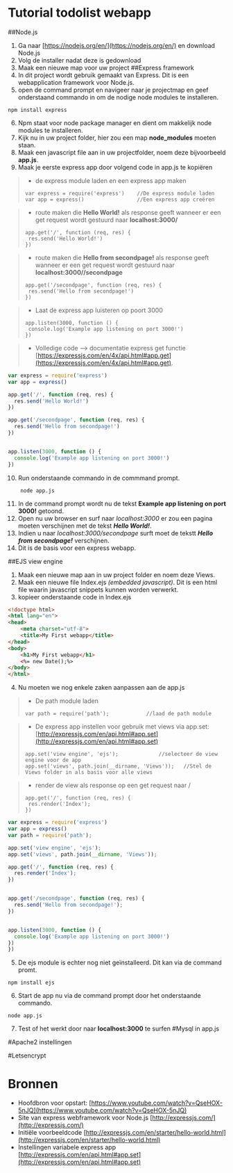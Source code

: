 # Tutorial todolist webapp

##Node.js
1. Ga naar [https://nodejs.org/en/](https://nodejs.org/en/) en download Node.js
2. Volg de installer nadat deze is gedownload
3. Maak een nieuwe map voor uw project
##Express framework
4. In dit project wordt gebruik gemaakt van Express. Dit is een webapplication framework voor Node.js.
5. open de command prompt en navigeer naar je projectmap en geef onderstaand commando in om de nodige node modules te installeren.
```
npm install express
```
6. Npm staat voor node package manager en dient om makkelijk node modules te installeren.
7. Kijk nu in uw project folder, hier zou een map **node_modules** moeten staan.
8. Maak een javascript file aan in uw projectfolder, noem deze bijvoorbeeld **app.js**.
9. Maak je eerste express app door volgend code in app.js te kopiëren

>* de express module laden en een express app maken
>```
>var express = require('express')    //De express module laden
>var app = express()                 //Een express app creëren
>```

>* route maken die **Hello World!** als response geeft wanneer er een get request wordt gestuurd naar **localhost:3000/**
>```
>app.get('/', function (req, res) {
>  res.send('Hello World!')
>})
>```

>* route maken die **Hello from secondpage!** als response geeft wanneer er een get request wordt gestuurd naar **localhost:3000//secondpage**
>```
>app.get('/secondpage', function (req, res) {
>  res.send('Hello from secondpage!')
>})
>```

>* Laat de express app luisteren op poort 3000
>```
>app.listen(3000, function () {
>  console.log('Example app listening on port 3000!')
>})
>```

>* Volledige code --> documentatie express get functie [https://expressjs.com/en/4x/api.html#app.get](https://expressjs.com/en/4x/api.html#app.get).
```javascript
var express = require('express')
var app = express()

app.get('/', function (req, res) {
  res.send('Hello World!')
})

app.get('/secondpage', function (req, res) {
  res.send('Hello from secondpage!')
})


app.listen(3000, function () {
  console.log('Example app listening on port 3000!')
})
```

10. Run onderstaande commando in de commmand prompt.

```
    node app.js
```
11. In de command prompt wordt nu de tekst **Example app listening on port 3000!** getoond.
12. Open nu uw browser en surf naar *localhost:3000* er zou een pagina moeten verschijnen met de tekst **_Hello World!_**.
13. Indien u naar *localhost:3000/secondpage* surft moet de tekstt **_Hello from secondpage!_** verschijnen.
14. Dit is de basis voor een express webapp.

##EJS view engine
1. Maak een nieuwe map aan in uw project folder en noem deze Views.
2. Maak een nieuwe file Index.ejs *(embedded javascript)*. Dit is een html file waarin javascript snippets kunnen worden verwerkt.
3. kopieer onderstaande code in Index.ejs

```html
<!doctype html>
<html lang="en">
<head>
    <meta charset="utf-8">
    <title>My First webapp</title>
</head>
<body>
	<h1>My First webapp</h1>
	<%= new Date();%>
</body>
</html>
```
4. Nu moeten we nog enkele zaken aanpassen aan de app.js

>* De path module laden
>```
>var path = require('path');			//laad de path module
>```

>* De express app instellen voor gebruik met views via app.set: [http://expressjs.com/en/api.html#app.set](http://expressjs.com/en/api.html#app.set)
>```
>app.set('view engine', 'ejs');				//selecteer de view engine voor de app
>app.set('views', path.join(__dirname, 'Views'));	//Stel de Views folder in als basis voor alle views
>```

>* render de view als response op een get request naar /
>```
>app.get('/', function (req, res) {
>  res.render('Index');
>})
>```


```javascript
var express = require('express')
var app = express()
var path = require('path');	

app.set('view engine', 'ejs');
app.set('views', path.join(__dirname, 'Views'));

app.get('/', function (req, res) {
  res.render('Index');
})


app.get('/secondpage', function (req, res) {
  res.send('Hello from secondpage!');
})


app.listen(3000, function () {
  console.log('Example app listening on port 3000!')
})
})
```
5. De ejs module is echter nog niet geïnstalleerd. Dit kan via de command promt.

 ```
npm install ejs 
 ```
 
 6. Start de app nu via de command prompt door het onderstaande commando.
 
 ```
 node app.js
 ```
 
 7. Test of het werkt door naar **localhost:3000** te surfen
#Mysql in app.js

#Apache2 instellingen

#Letsencrypt 







# Bronnen
* Hoofdbron voor opstart: [https://www.youtube.com/watch?v=QseHOX-5nJQ](https://www.youtube.com/watch?v=QseHOX-5nJQ)
* Site van express webframework voor Node.js [http://expressjs.com/](http://expressjs.com/)
* Initiële voorbeeldcode [http://expressjs.com/en/starter/hello-world.html](http://expressjs.com/en/starter/hello-world.html)
* Instellingen variabele express app [http://expressjs.com/en/api.html#app.set](http://expressjs.com/en/api.html#app.set)